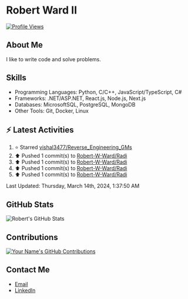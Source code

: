 
# Robert Ward II

[![Profile Views](https://komarev.com/ghpvc/?username=Robert-W-Ward)](https://github.com/Robert-W-Ward)

## About Me
I like to write code and solve problems.

## Skills
- Programming Languages: Python, C/C++, JavaScript/TypeScript, C#
- Frameworks: .NET/ASP.NET, React.js, Node.js, Next.js
- Databases: MicrosoftSQL, PostgreSQL, MongoDB
- Other Tools: Git, Docker, Linux

## :zap: Latest Activities
<!--RECENT_ACTIVITY:start-->
1. ⭐ Starred [vishal3477/Reverse_Engineering_GMs](https://github.com/vishal3477/Reverse_Engineering_GMs)
2. ⬆️ Pushed 1 commit(s) to [Robert-W-Ward/Radi](https://github.com/Robert-W-Ward/Radi)
3. ⬆️ Pushed 1 commit(s) to [Robert-W-Ward/Radi](https://github.com/Robert-W-Ward/Radi)
4. ⬆️ Pushed 1 commit(s) to [Robert-W-Ward/Radi](https://github.com/Robert-W-Ward/Radi)
5. ⬆️ Pushed 1 commit(s) to [Robert-W-Ward/Radi](https://github.com/Robert-W-Ward/Radi)
<!--RECENT_ACTIVITY:end-->

<!--RECENT_ACTIVITY:last_update-->
Last Updated: Thursday, March 14th, 2024, 1:37:50 AM
<!--RECENT_ACTIVITY:last_update_end-->

<!--END_SECTIN:activity-->
## GitHub Stats
![Robert's GitHub Stats](https://github-readme-stats.vercel.app/api?username=Robert-W-Ward&show_icons=true&theme=radical)

## Contributions
[![Your Name's GitHub Contributions](https://github-readme-streak-stats.herokuapp.com/?user=Robert-W-Ward&theme=radical)](https://github.com/your-username)

## Contact Me
- [Email](mailto:robertwesleyward2019@gmail.com)
- [LinkedIn](https://linkedin.com/in/https://www.linkedin.com/in/robert-ward-ii/)

